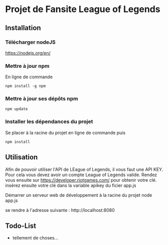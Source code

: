 # Projet de Fansite League of Legends

## Installation

### Télécharger nodeJS

https://nodejs.org/en/

### Mettre à jour npm

En ligne de commande

    npm install -g npm

### Mettre à jour ses dépôts npm

    npm update

### Installer les dépendances du projet

Se placer à la racine du projet en ligne de commande puis

    npm install

## Utilisation

Afin de pouvoir utiliser l'API de LEague of Legends, il vous faut une API KEY. Pour cela vous devez avoir un compte League of Legends valide. Rendez vous ensuite sur https://developer.riotgames.com/ pour obtenir votre clé. insérez ensuite votre clé dans la variable apikey du ficier app.js

Démarrer un serveur web de développement à la racine du projet
    node app.js

se rendre à l'adresse suivante :
    http://localhost:8080

## Todo-List

* tellement de choses...
